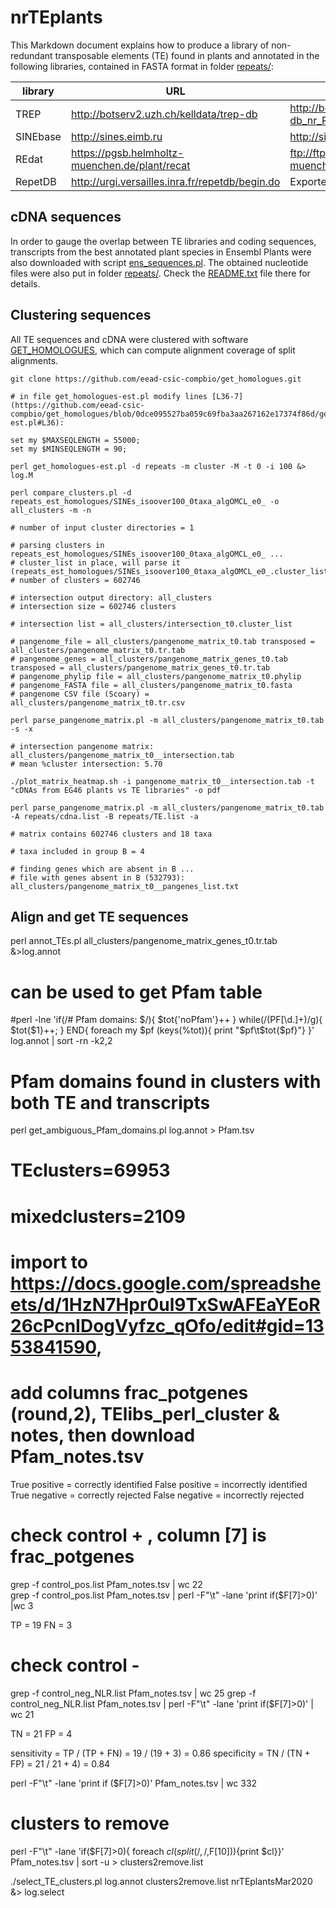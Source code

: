 

# nrTEplants

This Markdown document explains how to produce a library of non-redundant transposable elements (TE) found in plants and annotated in the following libraries, contained in FASTA format in folder [repeats/](./repeats/): 

|library|URL|files downloaded|publication|
|-------|---|----------------|-----------|
|TREP|http://botserv2.uzh.ch/kelldata/trep-db|http://botserv2.uzh.ch/kelldata/trep-db/downloads/trep-db_nr_Rel-19.fasta.gz||
|SINEbase|http://sines.eimb.ru|http://sines.eimb.ru/banks/SINEs.bnk|https://www.ncbi.nlm.nih.gov/pubmed/23203982|
|REdat|https://pgsb.helmholtz-muenchen.de/plant/recat|ftp://ftpmips.helmholtz-muenchen.de/plants/REdat/mipsREdat_9.3p_ALL.fasta.gz|https://www.ncbi.nlm.nih.gov/pubmed/23203886|
|RepetDB|http://urgi.versailles.inra.fr/repetdb/begin.do|Exported all Viridiplantae in FASTA|https://www.ncbi.nlm.nih.gov/pmc/articles/PMC6350395/|

## cDNA sequences

In order to gauge the overlap between TE libraries and coding sequences, transcripts from the best annotated plant species in Ensembl Plants were also downloaded with script [ens_sequences.pl](../../compara/ens_sequences.pl). The obtained nucleotide files were also put in folder [repeats/](./repeats/). Check the [README.txt](./repeats/README.txt) file there for details.

## Clustering sequences

All TE sequences and cDNA were clustered with software [GET_HOMOLOGUES](https://github.com/eead-csic-compbio/get_homologues), which can compute alignment coverage of split alignments.

```
git clone https://github.com/eead-csic-compbio/get_homologues.git

# in file get_homologues-est.pl modify lines [L36-7](https://github.com/eead-csic-compbio/get_homologues/blob/0dce095527ba059c69fba3aa267162e17374f86d/get_homologues-est.pl#L36):

set my $MAXSEQLENGTH = 55000;
set my $MINSEQLENGTH = 90;

perl get_homologues-est.pl -d repeats -m cluster -M -t 0 -i 100 &> log.M

perl compare_clusters.pl -d repeats_est_homologues/SINEs_isoover100_0taxa_algOMCL_e0_ -o all_clusters -m -n

# number of input cluster directories = 1

# parsing clusters in repeats_est_homologues/SINEs_isoover100_0taxa_algOMCL_e0_ ...
# cluster_list in place, will parse it (repeats_est_homologues/SINEs_isoover100_0taxa_algOMCL_e0_.cluster_list)
# number of clusters = 602746

# intersection output directory: all_clusters
# intersection size = 602746 clusters

# intersection list = all_clusters/intersection_t0.cluster_list

# pangenome_file = all_clusters/pangenome_matrix_t0.tab transposed = all_clusters/pangenome_matrix_t0.tr.tab
# pangenome_genes = all_clusters/pangenome_matrix_genes_t0.tab transposed = all_clusters/pangenome_matrix_genes_t0.tr.tab
# pangenome_phylip file = all_clusters/pangenome_matrix_t0.phylip
# pangenome_FASTA file = all_clusters/pangenome_matrix_t0.fasta
# pangenome CSV file (Scoary) = all_clusters/pangenome_matrix_t0.tr.csv

perl parse_pangenome_matrix.pl -m all_clusters/pangenome_matrix_t0.tab -s -x

# intersection pangenome matrix: all_clusters/pangenome_matrix_t0__intersection.tab
# mean %cluster intersection: 5.70

./plot_matrix_heatmap.sh -i pangenome_matrix_t0__intersection.tab -t "cDNAs from EG46 plants vs TE libraries" -o pdf

perl parse_pangenome_matrix.pl -m all_clusters/pangenome_matrix_t0.tab -A repeats/cdna.list -B repeats/TE.list -a

# matrix contains 602746 clusters and 18 taxa

# taxa included in group B = 4

# finding genes which are absent in B ...
# file with genes absent in B (532793): all_clusters/pangenome_matrix_t0__pangenes_list.txt
```

## Align and get TE sequences

perl annot_TEs.pl all_clusters/pangenome_matrix_genes_t0.tr.tab &>log.annot

# can be used to get Pfam table
#perl -lne 'if(/# Pfam domains: $/){ $tot{'noPfam'}++ } while(/(PF[\d\.]+)/g){ $tot{$1}++; } END{ foreach my $pf (keys(%tot)){ print "$pf\t$tot{$pf}"} }' log.annot | sort -rn -k2,2 

# Pfam domains found in clusters with both TE and transcripts
perl get_ambiguous_Pfam_domains.pl  log.annot > Pfam.tsv
# TEclusters=69953
# mixedclusters=2109

# import to https://docs.google.com/spreadsheets/d/1HzN7Hpr0ul9TxSwAFEaYEoR26cPcnIDogVyfzc_qOfo/edit#gid=1353841590,
# add columns frac_potgenes (round,2), TElibs_perl_cluster & notes, then download Pfam_notes.tsv

True positive = correctly identified
False positive = incorrectly identified
True negative = correctly rejected
False negative = incorrectly rejected

# check control + , column [7] is frac_potgenes
grep -f control_pos.list Pfam_notes.tsv | wc
22   
grep -f control_pos.list Pfam_notes.tsv | perl -F"\t" -lane 'print if($F[7]>0)' |wc
3     

TP = 19
FN = 3

# check control -
grep -f control_neg_NLR.list Pfam_notes.tsv | wc
25
grep -f control_neg_NLR.list Pfam_notes.tsv | perl -F"\t" -lane 'print if($F[7]>0)' | wc
21 

TN = 21
FP = 4

sensitivity = TP / (TP + FN) = 19 / (19 + 3) = 0.86
specificity = TN / (TN + FP) = 21 / 21 + 4) = 0.84

perl -F"\t" -lane 'print if ($F[7]>0)' Pfam_notes.tsv  | wc
332

# clusters to remove
perl -F"\t" -lane 'if($F[7]>0){ foreach $cl (split(/,/,$F[10])){print $cl}}' Pfam_notes.tsv | sort -u > clusters2remove.list

./select_TE_clusters.pl log.annot clusters2remove.list nrTEplantsMar2020 &> log.select 


